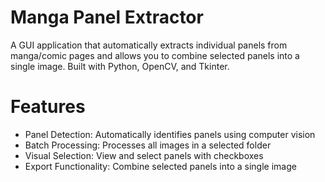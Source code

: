 # Manga Panel Extractor

A GUI application that automatically extracts individual panels from manga/comic pages and allows you to combine selected panels into a single image. Built with Python, OpenCV, and Tkinter.

# Features

- Panel Detection: Automatically identifies panels using computer vision
- Batch Processing: Processes all images in a selected folder
- Visual Selection: View and select panels with checkboxes
- Export Functionality: Combine selected panels into a single image
